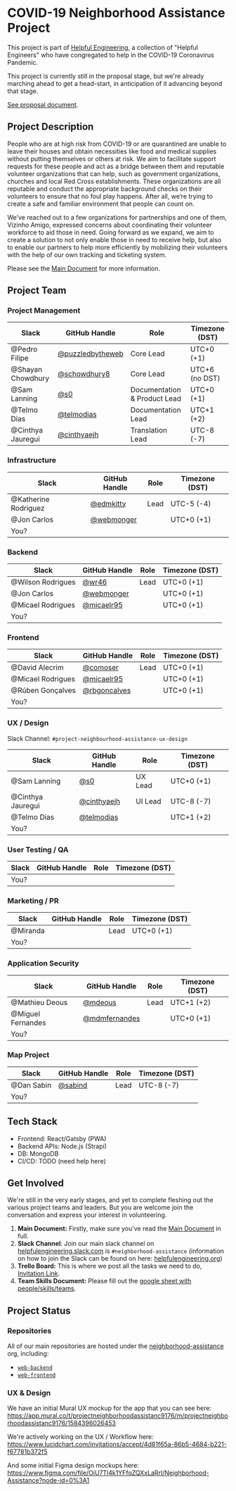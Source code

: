 # COVID-19 Neighborhood Assistance Project

This project is part of [Helpful Engineering](hhttps://www.helpfulengineering.org/),
a collection of "Helpful Engineers"
who have congregated to help in the COVID-19 Coronavirus Pandemic.

This project is currently still in the proposal stage,
but we're already marching ahead to get a head-start,
in anticipation of it advancing beyond that stage.

[See proposal document](https://github.com/Helpful-Engineers/resources/blob/master/software/proposals/neighbourhood_assistance.md).

## Project Description

People who are at high risk from COVID-19 or are quarantined are unable to leave their houses and obtain necessities like food and medical supplies without putting themselves or others at risk. We aim to facilitate support requests for these people and act as a bridge between them and reputable volunteer organizations that can help, such as government organizations, churches and local Red Cross establishments. These organizations are all reputable and conduct the appropriate background checks on their volunteers to ensure that no foul play happens. After all, we’re trying to create a safe and familiar environment that people can count on.

We’ve reached out to a few organizations for partnerships and one of them, Vizinho Amigo, expressed concerns about coordinating their volunteer workforce to aid those in need. Going forward as we expand, we aim to create a solution to not only enable those in need to receive help, but also to enable our partners to help more efficiently by mobilizing their volunteers with the help of our own tracking and ticketing system.

Please see the [Main Document](https://docs.google.com/document/d/1sdKn4K2cJfs3yRD1Xl4iGxLw9T3bNI2TeSHNygV22vQ/edit#heading=h.3kjpfzif6i5g)
for more information.

## Project Team

### Project Management

| Slack              | GitHub Handle                                          | Role                         | Timezone (DST) |
|--------------------|--------------------------------------------------------|------------------------------|----------------|
| @Pedro Filipe      | [@puzzledbytheweb](https://github.com/puzzledbytheweb) | Core Lead                    | UTC+0 (+1)     |
| @Shayan Chowdhury  | [@schowdhury8](https://github.com/schowdhury8)         | Core Lead                    | UTC+6 (no DST) |
| @Sam Lanning       | [@s0](https://github.com/s0)                           | Documentation & Product Lead | UTC+0 (+1)     |
| @Telmo Dias        | [@telmodias](https://github.com/telmodias)             | Documentation Lead           | UTC+1 (+2)     |
| @Cinthya Jauregui  | [@cinthyaejh](https://github.com/cinthyaejh)           | Translation Lead             | UTC-8 (-7)     |

### Infrastructure

| Slack                | GitHub Handle                                          | Role | Timezone (DST) |
|----------------------|--------------------------------------------------------|------|----------------|
| @Katherine Rodriguez | [@edmkitty](https://github.com/edmkitty)               | Lead | UTC-5 (-4)     |
| @Jon Carlos          | [@webmonger](https://github.com/webmonger)             |      | UTC+0 (+1)     |
| You?                 |                                                        |      |                |

### Backend

| Slack                | GitHub Handle                                          | Role | Timezone (DST) |
|----------------------|--------------------------------------------------------|------|----------------|
| @Wilson Rodrigues    | [@wr46](https://github.com/wr46)                       | Lead | UTC+0 (+1)     |
| @Jon Carlos          | [@webmonger](https://github.com/webmonger)             |      | UTC+0 (+1)     |
| @Micael Rodrigues    | [@micaelr95](https://github.com/micaelr95)             |      | UTC+0 (+1)     |
| You?                 |                                                        |      |                |

### Frontend

| Slack                | GitHub Handle                                          | Role | Timezone (DST) |
|----------------------|--------------------------------------------------------|------|----------------|
| @David Alecrim       | [@comoser](https://github.com/comoser)                 | Lead | UTC+0 (+1)     |
| @Micael Rodrigues    | [@micaelr95](https://github.com/micaelr95)             |      | UTC+0 (+1)     |
| @Rúben Gonçalves     | [@rbgoncalves](https://github.com/rbgoncalves)         |      | UTC+0 (+1)     |
| You?                 |                                                        |      |                |

### UX / Design

Slack Channel: `#project-neighbourhood-assistance-ux-design`

| Slack                | GitHub Handle                                          | Role        | Timezone (DST) |
|----------------------|--------------------------------------------------------|-------------|----------------|
| @Sam Lanning         | [@s0](https://github.com/s0)                           | UX Lead     | UTC+0 (+1)     |
| @Cinthya Jauregui    | [@cinthyaejh](https://github.com/cinthyaejh)           | UI Lead     | UTC-8 (-7)     |
| @Telmo Dias          | [@telmodias](https://github.com/telmodias)             |             | UTC+1 (+2)     |
| You?                 |                                                        |             |                |

### User Testing / QA

| Slack                | GitHub Handle                                          | Role        | Timezone (DST) |
|----------------------|--------------------------------------------------------|-------------|----------------|
| You?                 |                                                        |             |                |

### Marketing / PR

| Slack                | GitHub Handle                                          | Role        | Timezone (DST) |
|----------------------|--------------------------------------------------------|-------------|----------------|
| @Miranda             |                                                        | Lead        | UTC+0 (+1)     |
| You?                 |                                                        |             |                |

### Application Security

| Slack                | GitHub Handle                                          | Role     | Timezone (DST) |
|----------------------|--------------------------------------------------------|----------|----------------|
| @Mathieu Deous       | [@mdeous](https://github.com/mdeous)                   | Lead     | UTC+1 (+2)     |
| @Miguel Fernandes    | [@mdmfernandes](https://github.com/mdmfernandes)       |          | UTC+0 (+1)     |
| You?                 |                                                        |          |                |

### Map Project

| Slack                | GitHub Handle                                          | Role     | Timezone (DST) |
|----------------------|--------------------------------------------------------|----------|----------------|
| @Dan Sabin           | [@sabind](https://github.com/sabind)                   | Lead     | UTC-8 (-7)     |
| You?                 |                                                        |          |                |


## Tech Stack

* Frontend: React/Gatsby (PWA)
* Backend APIs: Node.js (Strapi)
* DB: MongoDB
* CI/CD: TODO (need help here)

## Get Involved

We're still in the very early stages,
and yet to complete fleshing out the various project teams and leaders.
But you are welcome join the conversation and express your interest in
volunteering.

1. **Main Document:** Firstly, make sure you've read the
  [Main Document](https://docs.google.com/document/d/1sdKn4K2cJfs3yRD1Xl4iGxLw9T3bNI2TeSHNygV22vQ/edit#heading=h.3kjpfzif6i5g)
  in full.
2. **Slack Channel**: Join our main slack channel on
  [helpfulengineering.slack.com](https://helpfulengineering.slack.com/) is
  `#neighborhood-assistance`
  (information on how to join the Slack can be found on here:
  [helpfulengineering.org](https://www.helpfulengineering.org/))
3. **Trello Board:** This is where we post all the tasks we need to do,
  [Invitation Link](https://trello.com/invite/b/2QLITR5U/4375c4a349da8a7a88d8302368899a62/neighbourhood-assistance).
4. **Team Skills Document:** Please fill out the
  [google sheet with people/skills/teams](https://docs.google.com/spreadsheets/d/1HOhIguRcVHtiFq7fGSgdDP_XMhWLiDh_PsFm0X7U_8c/edit#gid=0).

## Project Status

### Repositories

All of our main repositories are hosted under the
[neighborhood-assistance](https://github.com/neighborhood-assistance) org,
including:
  * [`web-backend`](https://github.com/neighborhood-assistance/web-backend)
  * [`web-frontend`](https://github.com/neighborhood-assistance/web-frontend)

### UX & Design

We have an initial Mural UX mockup for the app that you can see here:
https://app.mural.co/t/projectneighborhoodassistanc9176/m/projectneighborhoodassistanc9176/1584396026453

We're actively working on the UX / Workflow here: https://www.lucidchart.com/invitations/accept/4d81f65a-86b5-4684-b221-f67781b372f5

And some initial Figma design mockups here: https://www.figma.com/file/OiU7Tl4k1YFfqZQXxLaRrl/Neighborhood-Assistance?node-id=0%3A1



